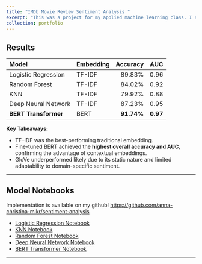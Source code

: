```yaml
---
title: "IMDb Movie Review Sentiment Analysis "
excerpt: "This was a project for my applied machine learning class. I also made some edits to take it a step further. The data used is a Kaggle dataset of 50k reviews with, half positive, half negative. The goal of the project is to predict the review of a sentiment (postive or negative) using text classification as well as deep learning models.'>"
collection: portfolio
---
```


## Results

| Model | Embedding | Accuracy | AUC |
|:--|:--|--:|--:|
| Logistic Regression | TF-IDF | 89.83% | 0.96 |
| Random Forest | TF-IDF | 84.02% | 0.92 |
| KNN | TF-IDF | 79.92% | 0.88 |
| Deep Neural Network | TF-IDF | 87.23% | 0.95 |
| **BERT Transformer** | BERT | **91.74%** | **0.97** |

**Key Takeaways:**
- TF–IDF was the best-performing traditional embedding.  
- Fine-tuned BERT achieved the **highest overall accuracy and AUC**, confirming the advantage of contextual embeddings.  
- GloVe underperformed likely due to its static nature and limited adaptability to domain-specific sentiment.


---

## Model Notebooks
Implementation is available on my github!
https://github.com/anna-christina-mikr/sentiment-analysis
- [Logistic Regression Notebook](../notebooks/logistic_regression.ipynb)  
- [KNN Notebook](../notebooks/knn.ipynb)  
- [Random Forest Notebook](../notebooks/random_forest.ipynb)  
- [Deep Neural Network Notebook](../notebooks/deep_neural_network.ipynb)  
- [BERT Transformer Notebook](../notebooks/bert_transformer.ipynb)


---

